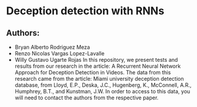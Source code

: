# Deception detection with RNNs
## Authors:
- Bryan Alberto Rodriguez Meza
- Renzo Nicolas Vargas Lopez-Lavalle
- Willy Gustavo Ugarte Rojas
In this repository, we present tests and results from our research in the article: A Recurrent Neural Network Approach for Deception Detection in Videos.
The data from this research came from the article:  Miami university deception detection database, from Lloyd, E.P., Deska, J.C., Hugenberg, K., McConnell, A.R., Humphrey, B.T., and Kunstman, J.W. In order to access to this data, you will need to contact the authors from the respective paper.
